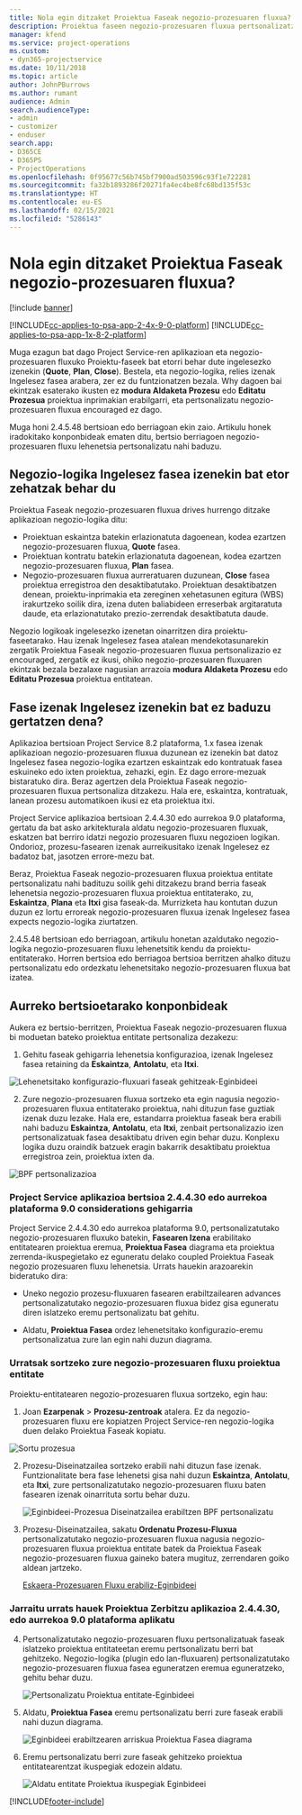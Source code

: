 ```yaml
---
title: Nola egin ditzaket Proiektua Faseak negozio-prozesuaren fluxua?
description: Proiektua faseen negozio-prozesuaren fluxua pertsonalizatzeko ikuspegi orokorra.
manager: kfend
ms.service: project-operations
ms.custom:
- dyn365-projectservice
ms.date: 10/11/2018
ms.topic: article
author: JohnPBurrows
ms.author: rumant
audience: Admin
search.audienceType:
- admin
- customizer
- enduser
search.app:
- D365CE
- D365PS
- ProjectOperations
ms.openlocfilehash: 0f95677c56b745bf7900ad503596c93f1e722281
ms.sourcegitcommit: fa32b1893286f20271fa4ec4be8fc68bd135f53c
ms.translationtype: HT
ms.contentlocale: eu-ES
ms.lasthandoff: 02/15/2021
ms.locfileid: "5286143"
---
```

# <a name="how-do-i-customize-the-project-stages-business-process-flow"></a>Nola egin ditzaket Proiektua Faseak negozio-prozesuaren fluxua?

[!include [banner](../includes/psa-now-project-operations.md)]

[!INCLUDE[cc-applies-to-psa-app-2-4x-9-0-platform](../includes/cc-applies-to-psa-app-2-4x-9-0-platform.md)]
[!INCLUDE[cc-applies-to-psa-app-1x-8-2-platform](../includes/cc-applies-to-psa-app-1x-8-2-platform.md)]

Muga ezagun bat dago Project Service-ren aplikazioan eta negozio-prozesuaren fluxuko Proiektu-faseek bat etorri behar dute ingelesezko izenekin (**Quote**, **Plan**, **Close**). Bestela, eta negozio-logika, relies izenak Ingelesez fasea arabera, zer ez du funtzionatzen bezala. Why dagoen bai ekintzak esaterako ikusten ez **modura Aldaketa Prozesu** edo **Editatu Prozesua** proiektua inprimakian erabilgarri, eta pertsonalizatu negozio-prozesuaren fluxua encouraged ez dago. 

Muga honi 2.4.5.48 bertsioan edo berriagoan ekin zaio. Artikulu honek iradokitako konponbideak ematen ditu, bertsio berriagoen negozio-prozesuaren fluxu lehenetsia pertsonalizatu nahi baduzu.  

## <a name="business-logic-requires-an-exact-match-with-english-stage-names"></a>Negozio-logika Ingelesez fasea izenekin bat etor zehatzak behar du

Proiektua Faseak negozio-prozesuaren fluxua drives hurrengo ditzake aplikazioan negozio-logika ditu:
- Proiektuan eskaintza batekin erlazionatuta dagoenean, kodea ezartzen negozio-prozesuaren fluxua, **Quote** fasea.
- Proiektuan kontratu batekin erlazionatuta dagoenean, kodea ezartzen negozio-prozesuaren fluxua, **Plan** fasea.
- Negozio-prozesuaren fluxua aurreratuaren duzunean, **Close** fasea proiektua erregistroa den desaktibatutako. Proiektuan desaktibatzen denean, proiektu-inprimakia eta zereginen xehetasunen egitura (WBS) irakurtzeko soilik dira, izena duten baliabideen erreserbak argitaratuta daude, eta erlazionatutako prezio-zerrendak desaktibatuta daude.

Negozio logikoak ingelesezko izenetan oinarritzen dira proiektu-faseetarako. Hau izenak Ingelesez fasea atalean mendekotasunarekin zergatik Proiektua Faseak negozio-prozesuaren fluxua pertsonalizazio ez encouraged, zergatik ez ikusi, ohiko negozio-prozesuaren fluxuaren ekintzak bezala bezalaxe nagusian arrazoia **modura Aldaketa Prozesu** edo **Editatu Prozesua** proiektua entitatean.

## <a name="what-happens-if-the-stage-names-dont-match-the-english-names"></a>Fase izenak Ingelesez izenekin bat ez baduzu gertatzen dena?

Aplikazioa bertsioan Project Service 8.2 plataforma, 1.x fasea izenak aplikazioan negozio-prozesuaren fluxua duzunean ez izenekin bat datoz Ingelesez fasea negozio-logika ezartzen eskaintzak edo kontratuak fasea eskuineko edo ixten proiektua, zehazki, egin. Ez dago errore-mezuak bistaratuko dira. Beraz agertzen dela Proiektua Faseak negozio-prozesuaren fluxua pertsonaliza ditzakezu. Hala ere, eskaintza, kontratuak, lanean prozesu automatikoen ikusi ez eta proiektua itxi.

Project Service aplikazioa bertsioan 2.4.4.30 edo aurrekoa 9.0 plataforma, gertatu da bat asko arkitekturala aldatu negozio-prozesuaren fluxuak, eskatzen bat berriro idatzi negozio prozesuaren fluxu negozioen logikan. Ondorioz, prozesu-fasearen izenak aurreikusitako izenak Ingelesez ez badatoz bat, jasotzen errore-mezu bat. 

Beraz, Proiektua Faseak negozio-prozesuaren fluxua proiektua entitate pertsonalizatu nahi badituzu soilik gehi ditzakezu brand berria faseak lehenetsia negozio-prozesuaren fluxua proiektua entitaterako, zu, **Eskaintza**, **Plana** eta **Itxi** gisa faseak-da. Murrizketa hau kontutan duzun duzun ez lortu erroreak negozio-prozesuaren fluxua izenak Ingelesez fasea expects negozio-logika ziurtatzen.

2.4.5.48 bertsioan edo berriagoan, artikulu honetan azaldutako negozio-logika negozio-prozesuaren fluxu lehenetsitik kendu da proiektu-entitaterako. Horren bertsioa edo berriagoa bertsioa berritzen ahalko dituzu pertsonalizatu edo ordezkatu lehenetsitako negozio-prozesuaren fluxua bat izatea. 

## <a name="workarounds-for-earlier-versions"></a>Aurreko bertsioetarako konponbideak

Aukera ez bertsio-berritzen, Proiektua Faseak negozio-prozesuaren fluxua bi moduetan bateko proiektua entitate pertsonaliza dezakezu:

1. Gehitu faseak gehigarria lehenetsia konfigurazioa, izenak Ingelesez fasea retaining da **Eskaintza**, **Antolatu**, eta **Itxi**.


![Lehenetsitako konfigurazio-fluxuari faseak gehitzeak-Eginbideei](media/FAQ-Customize-BPF-1.png)
 
2. Zure negozio-prozesuaren fluxua sortzeko eta egin nagusia negozio-prozesuaren fluxua entitaterako proiektua, nahi dituzun fase guztiak izenak duzu lezake. Hala ere, estandarra proiektua faseak bera erabili nahi baduzu **Eskaintza**, **Antolatu**, eta **Itxi**, zenbait pertsonalizazio izen pertsonalizatuak fasea desaktibatu driven egin behar duzu. Konplexu logika duzu oraindik batzuek eragin bakarrik desaktibatu proiektua erregistroa zein, proiektua ixten da.

![BPF pertsonalizazioa](media/FAQ-Customize-BPF-2.png)

### <a name="additional-considerations-for-project-service-app-version-24430-or-earlier-on-platform-90"></a>Project Service aplikazioa bertsioa 2.4.4.30 edo aurrekoa plataforma 9.0 considerations gehigarria

Project Service 2.4.4.30 edo aurrekoa plataforma 9.0, pertsonalizatutako negozio-prozesuaren fluxuko batekin, **Fasearen Izena** erabilitako entitatearen proiektua eremua, **Proiektua Fasea** diagrama eta proiektua zerrenda-ikuspegietako ez eguneratu delako coupled Proiektua Faseak negozio prozesuaren fluxu lehenetsia. Urrats hauekin arazoarekin bideratuko dira:

- Uneko negozio prozesu-fluxuaren fasearen erabiltzailearen advances pertsonalizatutako negozio-prozesuaren fluxua bidez gisa eguneratu diren islatzeko eremu pertsonalizatu bat gehitu.

- Aldatu, **Proiektua Fasea** ordez lehenetsitako konfigurazio-eremu pertsonalizatua zure lan egin nahi duzun diagrama.

### <a name="steps-to-create-your-own-business-process-flow-for-the-project-entity"></a>Urratsak sortzeko zure negozio-prozesuaren fluxu proiektua entitate

Proiektu-entitatearen negozio-prozesuaren fluxua sortzeko, egin hau:

1. Joan **Ezarpenak** > **Prozesu-zentroak** atalera. Ez da negozio-prozesuaren fluxu ere kopiatzen Project Service-ren negozio-logika duen delako Proiektua Faseak kopiatu.

  ![Sortu prozesua](media/FAQ-Customize-BPF-3.png)

2. Prozesu-Diseinatzailea sortzeko erabili nahi dituzun fase izenak. Funtzionalitate bera fase lehenetsi gisa nahi duzun **Eskaintza**, **Antolatu**, eta **Itxi**, zure pertsonalizatutako negozio-prozesuaren fluxu baten fasearen izenak oinarrituta sortu behar duzu.

   ![Eginbideei-Prozesua Diseinatzailea erabiltzen BPF pertsonalizatu](media/FAQ-Customize-BPF-4.png) 

3. Prozesu-Diseinatzailea, sakatu **Ordenatu Prozesu-Fluxua** pertsonalizatutako negozio-prozesuaren fluxua nagusia negozio-prozesuaren fluxua proiektua entitate batek da Proiektua Faseak negozio-prozesuaren fluxua gaineko batera mugituz, zerrendaren goiko aldean jartzeko.


   [Eskaera-Prozesuaren Fluxu erabiliz-Eginbideei](media/FAQ-Customize-BPF-5-720.png)

### <a name="the-following-steps-apply-to-project-service-app-24430-or-earlier-on-the-90-platform"></a>Jarraitu urrats hauek Proiektua Zerbitzu aplikazioa 2.4.4.30, edo aurrekoa 9.0 plataforma aplikatu

4. Pertsonalizatutako negozio-prozesuaren fluxu pertsonalizatuak faseak islatzeko proiektua entitateetan eremu pertsonalizatu berri bat gehitzeko. Negozio-logika (plugin edo lan-fluxuaren) pertsonalizatutako negozio-prozesuaren fluxua fasea eguneratzen eremua eguneratzeko, gehitu behar duzu.

   ![Pertsonalizatu Proiektua entitate-Eginbideei](media/FAQ-Customize-BPF-6-720.png)

5. Aldatu, **Proiektua Fasea** eremu pertsonalizatu berri zure faseak erabili nahi duzun diagrama.

   ![Eginbideei erabiltzearen arriskua Proiektua Fasea diagrama](media/FAQ-Customize-BPF-7-720.png)

6. Eremu pertsonalizatu berri zure faseak gehitzeko proiektua entitatearentzat ikuspegiak edozein aldatu.

   ![Aldatu entitate Proiektua ikuspegiak Eginbideei](media/FAQ-Customize-BPF-8-720.png)



[!INCLUDE[footer-include](../includes/footer-banner.md)]